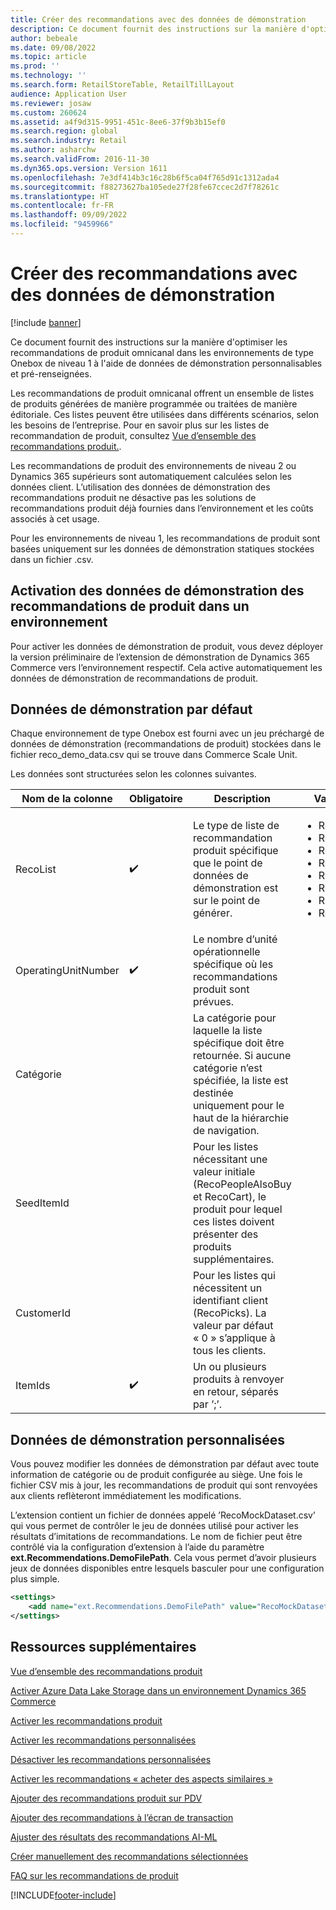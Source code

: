 ```yaml
---
title: Créer des recommandations avec des données de démonstration
description: Ce document fournit des instructions sur la manière d'optimiser les recommandations de produit omnicanal dans les environnements de type Onebox de niveau 1 à l'aide de données de démonstration personnalisables et pré-renseignées.
author: bebeale
ms.date: 09/08/2022
ms.topic: article
ms.prod: ''
ms.technology: ''
ms.search.form: RetailStoreTable, RetailTillLayout
audience: Application User
ms.reviewer: josaw
ms.custom: 260624
ms.assetid: a4f9d315-9951-451c-8ee6-37f9b3b15ef0
ms.search.region: global
ms.search.industry: Retail
ms.author: asharchw
ms.search.validFrom: 2016-11-30
ms.dyn365.ops.version: Version 1611
ms.openlocfilehash: 7e3df414b3c16c28b6f5ca04f765d91c1312ada4
ms.sourcegitcommit: f88273627ba105ede27f28fe67ccec2d7f78261c
ms.translationtype: HT
ms.contentlocale: fr-FR
ms.lasthandoff: 09/09/2022
ms.locfileid: "9459966"
---
```

# <a name="create-recommendations-with-demo-data"></a>Créer des recommandations avec des données de démonstration

[!include [banner](includes/banner.md)]

Ce document fournit des instructions sur la manière d'optimiser les recommandations de produit omnicanal dans les environnements de type Onebox de niveau 1 à l'aide de données de démonstration personnalisables et pré-renseignées.

Les recommandations de produit omnicanal offrent un ensemble de listes de produits générées de manière programmée ou traitées de manière éditoriale. Ces listes peuvent être utilisées dans différents scénarios, selon les besoins de l’entreprise. Pour en savoir plus sur les listes de recommandation de produit, consultez [Vue d’ensemble des recommandations produit.](product-recommendations.md).

Les recommandations de produit des environnements de niveau 2 ou Dynamics 365 supérieurs sont automatiquement calculées selon les données client. L’utilisation des données de démonstration des recommandations produit ne désactive pas les solutions de recommandations produit déjà fournies dans l’environnement et les coûts associés à cet usage.

Pour les environnements de niveau 1, les recommandations de produit sont basées uniquement sur les données de démonstration statiques stockées dans un fichier .csv.

## <a name="enabling-product-recommendations-demo-data-in-an-environment"></a>Activation des données de démonstration des recommandations de produit dans un environnement
Pour activer les données de démonstration de produit, vous devez déployer la version préliminaire de l’extension de démonstration de Dynamics 365 Commerce vers l’environnement respectif. Cela active automatiquement les données de démonstration de recommandations de produit.

## <a name="default-demo-data"></a>Données de démonstration par défaut
Chaque environnement de type Onebox est fourni avec un jeu préchargé de données de démonstration (recommandations de produit) stockées dans le fichier reco_demo_data.csv qui se trouve dans Commerce Scale Unit.

Les données sont structurées selon les colonnes suivantes.

| Nom de la colonne         | Obligatoire          | Description                                                                                                                                 | Valeurs possibles                                                              |
|---------------------|--------------------|---------------------------------------------------------------------------------------------------------------------------------------------|------------------------------------------------------------------------------|
| RecoList            | :heavy_check_mark: | Le type de liste de recommandation produit spécifique que le point de données de démonstration est sur le point de générer.                                                    | <ul><li>RecoBestSelling</li><li>RecoNew</li><li>RecoTrending</li><li>RecoCart</li><li>RecoPeopleAlsoBuy</li><li>RecoPicks</li><li>RecoSimilarVisual</li><li>RecoSimilarTextual</li></ul> |
| OperatingUnitNumber | :heavy_check_mark: | Le nombre d’unité opérationnelle spécifique où les recommandations produit sont prévues.                                        |                                                                              |
| Catégorie            |                    |    La catégorie pour laquelle la liste spécifique doit être retournée. Si aucune catégorie n’est spécifiée, la liste est destinée uniquement pour le haut de la hiérarchie de navigation.    |                                                                              |
| SeedItemId          |                    |    Pour les listes nécessitant une valeur initiale (RecoPeopleAlsoBuy et RecoCart), le produit pour lequel ces listes doivent présenter des produits supplémentaires.            |                                                                              |
| CustomerId          |                    |    Pour les listes qui nécessitent un identifiant client (RecoPicks).  La valeur par défaut « 0 » s’applique à tous les clients.          |                                                                              |
| ItemIds             | :heavy_check_mark: | Un ou plusieurs produits à renvoyer en retour, séparés par ’;’.                                                                  |                                                                              |

## <a name="customize-demo-data"></a>Données de démonstration personnalisées
Vous pouvez modifier les données de démonstration par défaut avec toute information de catégorie ou de produit configurée au siège. Une fois le fichier CSV mis à jour, les recommandations de produit qui sont renvoyées aux clients reflèteront immédiatement les modifications.

L’extension contient un fichier de données appelé ’RecoMockDataset.csv’ qui vous permet de contrôler le jeu de données utilisé pour activer les résultats d’imitations de recommandations. Le nom de fichier peut être contrôlé via la configuration d’extension à l’aide du paramètre **ext.Recommendations.DemoFilePath**. Cela vous permet d’avoir plusieurs jeux de données disponibles entre lesquels basculer pour une configuration plus simple.


```xml
<settings>
    <add name="ext.Recommendations.DemoFilePath" value="RecoMockDataset.csv" />
</settings>
```

## <a name="additional-resources"></a>Ressources supplémentaires

[Vue d’ensemble des recommandations produit](product-recommendations.md)

[Activer Azure Data Lake Storage dans un environnement Dynamics 365 Commerce](enable-adls-environment.md)

[Activer les recommandations produit](enable-product-recommendations.md)

[Activer les recommandations personnalisées](personalized-recommendations.md)

[Désactiver les recommandations personnalisées](personalization-gdpr.md)

[Activer les recommandations « acheter des aspects similaires »](shop-similar-looks.md)

[Ajouter des recommandations produit sur PDV](product.md)

[Ajouter des recommandations à l’écran de transaction](add-recommendations-control-pos-screen.md)

[Ajuster des résultats des recommandations AI-ML](modify-product-recommendation-results.md)

[Créer manuellement des recommandations sélectionnées](create-editorial-recommendation-lists.md)

[FAQ sur les recommandations de produit](faq-recommendations.md)


[!INCLUDE[footer-include](../includes/footer-banner.md)]
